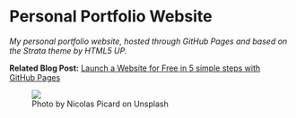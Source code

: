 # Personal Portfolio Website

*My personal portfolio website, hosted through GitHub Pages and based on the Strata theme by HTML5 UP.*

**Related Blog Post:** [Launch a Website for Free in 5 simple steps with GitHub Pages](https://medium.com/p/e9680bcd94aa)

<figure>
  <img src=https://cdn-images-1.medium.com/max/2600/0*Yc9uznWiRU47fF3M>
  <figcaption>Photo by Nicolas Picard on Unsplash</figcaption>
</figure>
